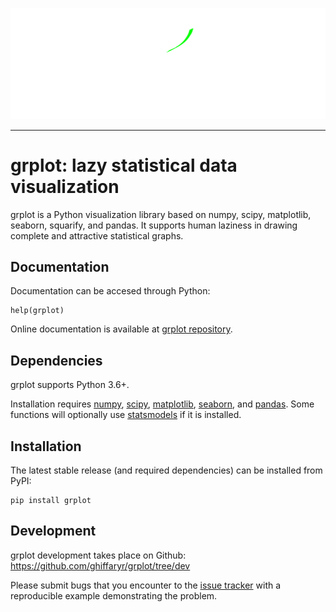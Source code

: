 <img src="doc/logo/grlogo_white.svg"><br>

--------------------------------------

grplot: lazy statistical data visualization
=======================================

grplot is a Python visualization library based on numpy, scipy, matplotlib, seaborn, squarify, and pandas. It supports human laziness in drawing complete and attractive statistical graphs.


Documentation
-------------

Documentation can be accesed through Python:

	help(grplot)

Online documentation is available at [grplot repository](https://github.com/ghiffaryr/grplot).


Dependencies
------------

grplot supports Python 3.6+.

Installation requires [numpy](https://numpy.org), [scipy](https://www.scipy.org), [matplotlib](https://matplotlib.org), [seaborn](https://seaborn.pydata.org), and [pandas](https://pandas.pydata.org). Some functions will optionally use [statsmodels](https://www.statsmodels.org) if it is installed.


Installation
------------

The latest stable release (and required dependencies) can be installed from PyPI:

    pip install grplot


Development
-----------

grplot development takes place on Github: https://github.com/ghiffaryr/grplot/tree/dev

Please submit bugs that you encounter to the [issue tracker](https://github.com/ghiffaryr/grplot/issues) with a reproducible example demonstrating the problem.

